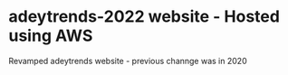 # adeytrends-2022 website - Hosted using AWS
Revamped adeytrends website - previous channge was in 2020


